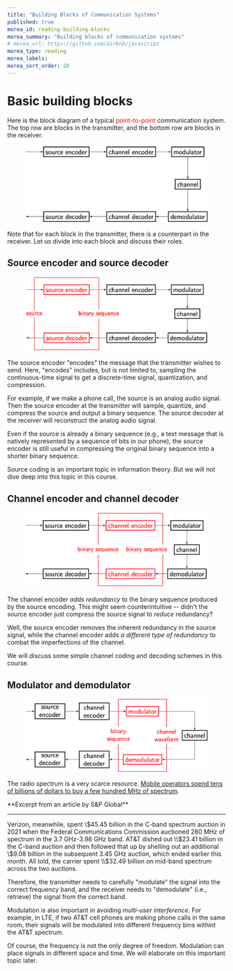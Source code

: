 ```yaml
---
title: "Building Blocks of Communication Systems"
published: true
morea_id: reading-building-blocks
morea_summary: "Building blocks of communication systems"
# morea_url: https://github.com/airbnb/javascript
morea_type: reading
morea_labels:
morea_sort_order: 20
---
```


# Basic building blocks

Here is the block diagram of a typical <span style="color: red;">point-to-point</span> communication system. The top row are blocks in the transmitter, and the bottom row are blocks in the receiver.

<figure style="text-align: center;">
  <img src="02-building-blocks.png" alt="Building blocks of a typical communication system" width="500">
</figure>

Note that for each block in the transmitter, there is a counterpart in the receiver. Let us divide into each block and discuss their roles.

## Source encoder and source decoder

<figure style="text-align: center;">
  <img src="02-building-blocks-source-coding.png" alt="Source coding in a typical communication system" width="500">
</figure>

The source encoder "encodes" the message that the transmitter wishes to send. Here, "encodes" includes, but is not limited to, sampling the continuous-time signal to get a discrete-time signal, quantization, and compression.

For example, if we make a phone call, the source is an analog audio signal. Then the source encoder at the transmitter will sample, quantize, and compress the source and output a binary sequence. The source decoder at the receiver will reconstruct the analog audio signal.

Even if the source is already a binary sequence (e.g., a text message that is natively represented by a sequence of bits in our phone), the source encoder is still useful in compressing the original binary sequence into a shorter binary sequence.

Source coding is an important topic in information theory. But we will not dive deep into this topic in this course.

## Channel encoder and channel decoder

<figure style="text-align: center;">
  <img src="02-building-blocks-channel-coding.png" alt="Channel coding in a typical communication system" width="500">
</figure>

The channel encoder *adds redundancy* to the binary sequence produced by the source encoding. This might seem counterintuitive -- didn't the source encoder just compress the source signal to *reduce* redundancy?

Well, the source encoder removes the inherent redundancy in the source signal, while the channel encoder adds *a different type of redundancy* to combat the imperfections of the channel. 

We will discuss some simple channel coding and decoding schemes in this course.

## Modulator and demodulator

<figure style="text-align: center;">
  <img src="02-building-blocks-modulation.png" alt="Modulation in a typical communication system" width="500">
</figure>

The radio spectrum is a very scarce resource. [Mobile operators spend tens of billions of dollars to buy a few hundred MHz of spectrum](https://www.spglobal.com/marketintelligence/en/news-insights/latest-news-headlines/big-4-wireless-carriers-spent-100b-on-5g-spectrum-was-it-worth-it-68488095).

<div class="alert alert-info" role="alert" markdown="1">
<i class="fa-solid fa-circle-info fa-xl"></i> **Excerpt from an article by S&P Global**
<hr/>

Verizon, meanwhile, spent \\$45.45 billion in the C-band spectrum auction in 2021 when the Federal Communications Commission auctioned 280 MHz of spectrum in the 3.7 GHz-3.98 GHz band. AT&T dished out \\$23.41 billion in the C-band auction and then followed that up by shelling out an additional \\$9.08 billion in the subsequent 3.45 GHz auction, which ended earlier this month. All told, the carrier spent \\$32.49 billion on mid-band spectrum across the two auctions.
</div>

Therefore, the transmitter needs to carefully "modulate" the signal into the correct frequency band, and the receiver needs to "demodulate" (i.e., retrieve) the signal from the correct band.

Modulation is also important in avoiding *multi-user interference*. For example, in LTE, if two AT&T cell phones are making phone calls in the same room, their signals will be modulated into different frequency bins withint the AT&T spectrum.

Of course, the frequency is not the only degree of freedom. Modulation can place signals in different space and time. We will elaborate on this important topic later.

